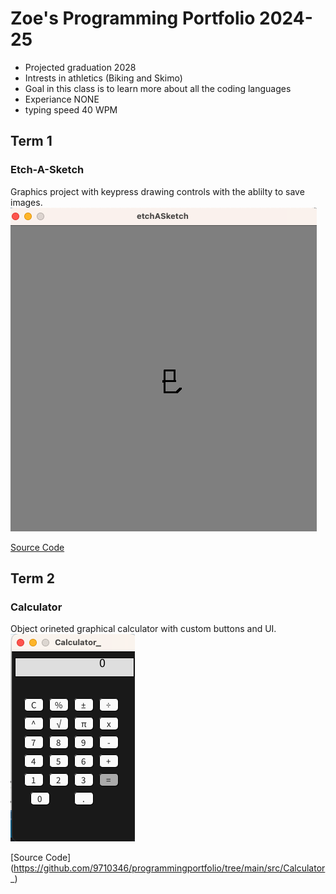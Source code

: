 # Zoe's Programming Portfolio 2024-25 
* Projected graduation 2028
* Intrests in athletics (Biking and Skimo)
* Goal in this class is to learn more about all the coding languages
* Experiance NONE
* typing speed 40 WPM

## Term 1 
### Etch-A-Sketch
Graphics project with keypress drawing controls with the ablilty to save images. 
![Running App](https://github.com/9710346/programmingportfolio/blob/main/images/Etch-A-Sketch.png?raw=true)

[Source Code](https://github.com/9710346/programmingportfolio/tree/main/src/etchASketch)
## Term 2 
### Calculator 
Object orineted graphical calculator with custom buttons and UI. 
![Running App ](https://github.com/9710346/programmingportfolio/blob/main/images/Calc12024.png?raw=true)

[Source Code] (https://github.com/9710346/programmingportfolio/tree/main/src/Calculator_) 
